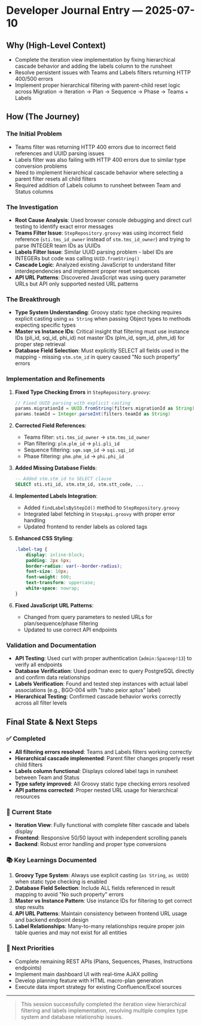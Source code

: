 # Developer Journal Entry — 2025-07-10

## Why (High-Level Context)

- Complete the iteration view implementation by fixing hierarchical cascade behavior and adding the labels column to the runsheet
- Resolve persistent issues with Teams and Labels filters returning HTTP 400/500 errors
- Implement proper hierarchical filtering with parent-child reset logic across Migration → Iteration → Plan → Sequence → Phase → Teams + Labels

## How (The Journey)

### The Initial Problem

- Teams filter was returning HTTP 400 errors due to incorrect field references and UUID parsing issues
- Labels filter was also failing with HTTP 400 errors due to similar type conversion problems
- Need to implement hierarchical cascade behavior where selecting a parent filter resets all child filters
- Required addition of Labels column to runsheet between Team and Status columns

### The Investigation

- **Root Cause Analysis**: Used browser console debugging and direct curl testing to identify exact error messages
- **Teams Filter Issue**: `StepRepository.groovy` was using incorrect field reference (`sti.tms_id_owner` instead of `stm.tms_id_owner`) and trying to parse INTEGER team IDs as UUIDs
- **Labels Filter Issue**: Similar UUID parsing problem - label IDs are INTEGERs but code was calling `UUID.fromString()`
- **Cascade Logic**: Analyzed existing JavaScript to understand filter interdependencies and implement proper reset sequences
- **API URL Patterns**: Discovered JavaScript was using query parameter URLs but API only supported nested URL patterns

### The Breakthrough

- **Type System Understanding**: Groovy static type checking requires explicit casting using `as String` when passing Object types to methods expecting specific types
- **Master vs Instance IDs**: Critical insight that filtering must use instance IDs (pli_id, sqi_id, phi_id) not master IDs (plm_id, sqm_id, phm_id) for proper step retrieval
- **Database Field Selection**: Must explicitly SELECT all fields used in the mapping - missing `stm.stm_id` in query caused "No such property" errors

### Implementation and Refinements

1. **Fixed Type Checking Errors** in `StepRepository.groovy`:
   ```groovy
   // Fixed UUID parsing with explicit casting
   params.migrationId = UUID.fromString(filters.migrationId as String)
   params.teamId = Integer.parseInt(filters.teamId as String)
   ```

2. **Corrected Field References**:
   - Teams filter: `sti.tms_id_owner` → `stm.tms_id_owner`
   - Plan filtering: `plm.plm_id` → `pli.pli_id`
   - Sequence filtering: `sqm.sqm_id` → `sqi.sqi_id`
   - Phase filtering: `phm.phm_id` → `phi.phi_id`

3. **Added Missing Database Fields**:
   ```sql
   -- Added stm.stm_id to SELECT clause
   SELECT sti.sti_id, stm.stm_id, stm.stt_code, ...
   ```

4. **Implemented Labels Integration**:
   - Added `findLabelsByStepId()` method to `StepRepository.groovy`
   - Integrated label fetching in `StepsApi.groovy` with proper error handling
   - Updated frontend to render labels as colored tags

5. **Enhanced CSS Styling**:
   ```css
   .label-tag {
       display: inline-block;
       padding: 2px 6px;
       border-radius: var(--border-radius);
       font-size: 10px;
       font-weight: 600;
       text-transform: uppercase;
       white-space: nowrap;
   }
   ```

6. **Fixed JavaScript URL Patterns**:
   - Changed from query parameters to nested URLs for plan/sequence/phase filtering
   - Updated to use correct API endpoints

### Validation and Documentation

- **API Testing**: Used curl with proper authentication (`admin:Spaceop!13`) to verify all endpoints
- **Database Verification**: Used podman exec to query PostgreSQL directly and confirm data relationships
- **Labels Verification**: Found and tested step instances with actual label associations (e.g., BGO-004 with "traho peior aptus" label)
- **Hierarchical Testing**: Confirmed cascade behavior works correctly across all filter levels

## Final State & Next Steps

### ✅ Completed
- **All filtering errors resolved**: Teams and Labels filters working correctly
- **Hierarchical cascade implemented**: Parent filter changes properly reset child filters
- **Labels column functional**: Displays colored label tags in runsheet between Team and Status
- **Type safety improved**: All Groovy static type checking errors resolved
- **API patterns corrected**: Proper nested URL usage for hierarchical resources

### 🔄 Current State
- **Iteration View**: Fully functional with complete filter cascade and labels display
- **Frontend**: Responsive 50/50 layout with independent scrolling panels
- **Backend**: Robust error handling and proper type conversions

### 📚 Key Learnings Documented

1. **Groovy Type System**: Always use explicit casting (`as String`, `as UUID`) when static type checking is enabled
2. **Database Field Selection**: Include ALL fields referenced in result mapping to avoid "No such property" errors
3. **Master vs Instance Pattern**: Use instance IDs for filtering to get correct step results
4. **API URL Patterns**: Maintain consistency between frontend URL usage and backend endpoint design
5. **Label Relationships**: Many-to-many relationships require proper join table queries and may not exist for all entities

### 🎯 Next Priorities
- Complete remaining REST APIs (Plans, Sequences, Phases, Instructions endpoints)
- Implement main dashboard UI with real-time AJAX polling
- Develop planning feature with HTML macro-plan generation
- Execute data import strategy for existing Confluence/Excel sources

---

> This session successfully completed the iteration view hierarchical filtering and labels implementation, resolving multiple complex type system and database relationship issues.